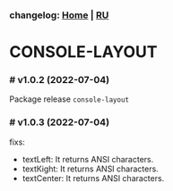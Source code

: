 ### changelog: [Home](./../README.md) | [RU](./CHANGELOG-RU.md)

# CONSOLE-LAYOUT

### # v1.0.2 (2022-07-04)

Package release `console-layout`

### # v1.0.3 (2022-07-04)

fixs:

- textLeft: It returns ANSI characters.
- textКight: It returns ANSI characters.
- textCenter: It returns ANSI characters.
